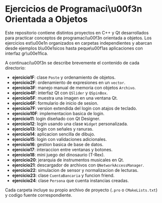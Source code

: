 # Ejercicios de Programaci\u00f3n Orientada a Objetos

Este repositorio contiene distintos proyectos en C++ y Qt desarrollados para practicar conceptos de programaci\u00f3n orientada a objetos. Los ejercicios est\u00e1n organizados en carpetas independientes y abarcan desde ejemplos b\u00e1sicos hasta peque\u00f1as aplicaciones con interfaz gr\u00e1fica.

A continuaci\u00f3n se describe brevemente el contenido de cada directorio:

- **ejercicio1F**: clase `Poste` y ordenamiento de objetos.
- **ejercicio2F**: ordenamiento de expresiones en un `vector`.
- **ejercicio3F**: manejo manual de memoria con objetos `Archivo`.
- **ejercicio4F**: interfaz Qt con `QSlider` y `QSpinBox`.
- **ejercicio5F**: muestra una imagen en una ventana Qt.
- **ejercicio6F**: formulario de inicio de sesion.
- **ejercicio7F**: version extendida del login con atajos de teclado.
- **ejercicio10F**: implementacion basica de login.
- **ejercicio11**: login diseñado con Qt Designer.
- **ejercicio12**: login usando una clase `Widget` personalizada.
- **ejercicio13**: login con señales y ranuras.
- **ejercicio14**: aplicacion sencilla de dibujo.
- **ejercicio15**: login con validaciones adicionales.
- **ejercicio16**: gestion basica de base de datos.
- **ejercicio17**: interaccion entre ventanas y botones.
- **ejercicio18**: mini juego del dinosaurio (T-Rex).
- **ejercicio20**: jerarquia de instrumentos musicales en Qt.
- **ejercicio21**: descargador de archivos con `QNetworkAccessManager`.
- **ejercicio22**: simulacion de sensor y normalizacion de lecturas.
- **ejercicio23**: clase `CuentaBancaria` y funcion friend.
- **ejercicio24**: clase `Persona` que cuenta instancias creadas.

Cada carpeta incluye su propio archivo de proyecto (`.pro` o `CMakeLists.txt`) y codigo fuente correspondiente.

